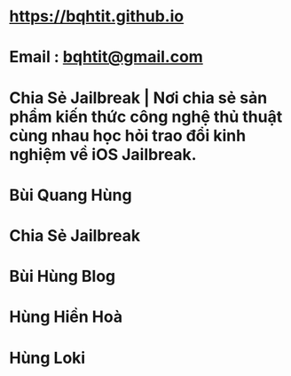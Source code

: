 # https://bqhtit.github.io

# Email : bqhtit@gmail.com

# Chia Sẻ Jailbreak | Nơi chia sẻ sản phẩm kiến thức công nghệ thủ thuật cùng nhau học hỏi trao đổi kinh nghiệm về iOS Jailbreak.

# Bùi Quang Hùng

# Chia Sẻ Jailbreak

# Bùi Hùng Blog

# Hùng Hiền Hoà

# Hùng Loki
